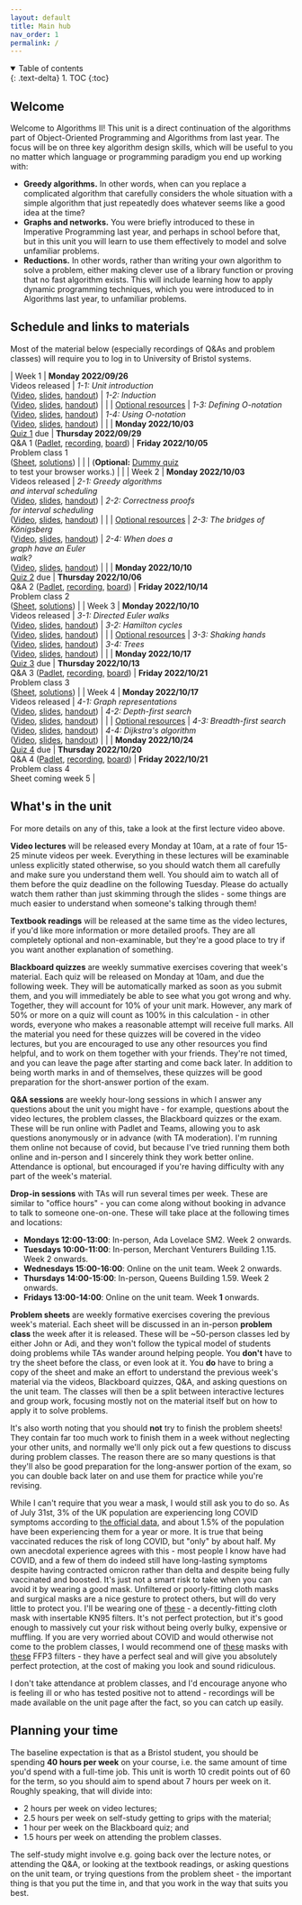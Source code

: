 ```yaml
---
layout: default
title: Main hub
nav_order: 1
permalink: /
---
```


<details open markdown="block">
<summary>
Table of contents
</summary>
{: .text-delta}
1. TOC
{:toc}
</details>

## Welcome

Welcome to Algorithms II! This unit is a direct continuation of the algorithms part of Object-Oriented Programming and Algorithms from last year. The focus will be on three key algorithm design skills, which will be useful to you no matter which language or programming paradigm you end up working with:

* **Greedy algorithms.** In other words, when can you replace a complicated algorithm that carefully considers the whole situation with a simple algorithm that just repeatedly does whatever seems like a good idea at the time?
* **Graphs and networks.** You were briefly introduced to these in Imperative Programming last year, and perhaps in school before that, but in this unit you will learn to use them effectively to model and solve unfamiliar problems.
* **Reductions.** In other words, rather than writing your own algorithm to solve a problem, either making clever use of a library function or proving that no fast algorithm exists. This will include learning how to apply dynamic programming techniques, which you were introduced to in Algorithms last year, to unfamiliar problems.

## Schedule and links to materials

Most of the material below (especially recordings of Q&As and problem classes) will require you to log in to University of Bristol systems.

| Week 1 | **Monday 2022/09/26**<br>Videos released | _1-1: Unit introduction_<br> ([Video](https://web.microsoftstream.com/video/70f4313b-bde0-44a0-9eb5-2e0f1190d944), [slides](slides/video-1-1-verbose.pdf), [handout](slides/video-1-1-handout.pdf)) | _1-2: Induction_<br>([Video](https://web.microsoftstream.com/video/f9b002c0-ee53-439e-9d2b-93b146378cf3), [slides](slides/video-1-2-verbose.pdf), [handout](slides/video-1-2-handout.pdf)) |
| | [Optional resources](../readings/#week-1) | _1-3: Defining O-notation_<br> ([Video](https://web.microsoftstream.com/video/f7a2f3f6-b468-4ca6-b802-55cdd0a93f67), [slides](slides/video-1-3-verbose.pdf), [handout](slides/video-1-3-handout.pdf)) | _1-4: Using O-notation_<br> ([Video](https://web.microsoftstream.com/video/71184484-ac02-47be-8725-18c7d99aaf8c), [slides](slides/video-1-4-verbose.pdf), [handout](slides/video-1-4-handout.pdf)) |
| | **Monday 2022/10/03**<br>[Quiz 1](https://www.ole.bris.ac.uk/webapps/blackboard/content/launchAssessment.jsp?course_id=_252983_1&content_id=_7306183_1&mode=cpview) due | **Thursday 2022/09/29**<br>Q&A 1 ([Padlet](https://uob.padlet.org/johnlapinskas1/dxcagumjlt89qhrm), [recording](https://uob.sharepoint.com/:v:/t/UnitTeams-COMS20010-2022-23-TB-1-A/EeJJLggvt7NLgDWqdr1VHSQBDO8_VGnHLnykU3EosfHUrA?e=Y1W9ev), [board](https://jamboard.google.com/d/1La-Qw-KXAJEhEfQJrG3INcHEIE_d9fzm5xTncF2A8rY/edit?usp=sharing)) | **Friday 2022/10/05**<br> Problem class 1<br> ([Sheet](sheets/sheet-1-questions.pdf), [solutions](sheets/sheet-1-solutions.pdf)) |
| | (**Optional:** [Dummy quiz](https://www.ole.bris.ac.uk/webapps/blackboard/content/launchAssessment.jsp?course_id=_252983_1&content_id=_7352533_1&mode=cpview)<br> to test your browser works.) | |
| Week 2 | **Monday 2022/10/03**<br>Videos released | _2-1: Greedy algorithms<br> and interval scheduling_<br> ([Video](https://web.microsoftstream.com/video/29d25fdb-e1ad-465c-add0-fed869967334), [slides](slides/video-2-1-verbose.pdf), [handout](slides/video-2-1-handout.pdf)) | _2-2: Correctness proofs <br>for interval scheduling_<br>([Video](https://web.microsoftstream.com/video/be5ba104-5fc1-4411-99a3-11c16bdce8a2), [slides](slides/video-2-2-verbose.pdf), [handout](slides/video-2-2-handout.pdf)) |
| | [Optional resources](../readings/#week-2) | _2-3: The bridges of Königsberg_<br> ([Video](https://web.microsoftstream.com/video/ecc0634a-c6e4-4d75-a7f0-22dcc38f8ab5), [slides](slides/video-2-3-verbose.pdf), [handout](slides/video-2-3-handout.pdf)) | _2-4: When does a<br> graph have an Euler<br> walk?_<br> ([Video](https://web.microsoftstream.com/video/6bddb899-7fed-4618-a25a-af0ac77069aa), [slides](slides/video-2-4-verbose.pdf), [handout](slides/video-2-4-handout.pdf)) |
| | **Monday 2022/10/10**<br>[Quiz 2](https://www.ole.bris.ac.uk/webapps/blackboard/content/launchAssessment.jsp?course_id=_252983_1&content_id=_7366583_1&mode=cpview) due | **Thursday 2022/10/06**<br>Q&A 2 ([Padlet](https://uob.padlet.org/johnlapinskas1/f7x85ehvzcy43fnp), [recording](https://uob.sharepoint.com/:v:/t/UnitTeams-COMS20010-2022-23-TB-1-A/EerQFz-nLahBuRfYq6aJAJMBuq9U3YirFukIIpNSrhM2sg?e=okEjDT), [board](https://jamboard.google.com/d/1rsu6HiGIrHeRv43EGyftXszKKVXWhaIlTQlfk0XMP2k/edit?usp=sharing)) | **Friday 2022/10/14**<br> Problem class 2<br> ([Sheet](sheets/sheet-2-questions.pdf), [solutions](sheets/sheet-2-solutions.pdf)) |
| Week 3 | **Monday 2022/10/10**<br>Videos released | _3-1: Directed Euler walks_<br> ([Video](https://web.microsoftstream.com/video/afe4bc08-12b6-4eba-a5ca-f1eb000a0215), [slides](slides/video-3-1-verbose.pdf), [handout](slides/video-3-1-handout.pdf)) | _3-2: Hamilton cycles_<br>([Video](https://web.microsoftstream.com/video/f756ccf9-7cea-44e1-8c26-fa2eedcf490e), [slides](slides/video-3-2-verbose.pdf), [handout](slides/video-3-2-handout.pdf)) |
| | [Optional resources](../readings/#week-3) | _3-3: Shaking hands_<br> ([Video](https://web.microsoftstream.com/video/ce5aaf13-6c85-4b69-b7b7-489abe2676ee), [slides](slides/video-3-3-verbose.pdf), [handout](slides/video-3-3-handout.pdf)) | _3-4: Trees_<br> ([Video](https://web.microsoftstream.com/video/80c862c5-3c2e-40f3-afa6-557e5519c5bc?list=studio), [slides](slides/video-3-4-verbose.pdf), [handout](slides/video-3-4-handout.pdf)) |
| | **Monday 2022/10/17**<br>[Quiz 3](https://www.ole.bris.ac.uk/webapps/blackboard/content/launchAssessment.jsp?course_id=_252983_1&content_id=_7372884_1&mode=cpview) due | **Thursday 2022/10/13**<br>Q&A 3 ([Padlet](https://uob.padlet.org/johnlapinskas1/7gkmx4lydpgdg1g4), [recording](https://uob.sharepoint.com/teams/UnitTeams-COMS20010-2022-23-TB-1-A/Shared%20Documents/Online%20Q%20and%20A%20sessions/Recordings/View%20Only/Algorithms%20II%20Q%26A%203%202022-23-20221013_101533-Meeting%20Recording.mp4?web=1), [board](https://jamboard.google.com/d/19XOJBDwcTUDIDq0nV6XNB1NHC_NzmeTS7MBb7R6w-iA/edit?usp=sharing)) | **Friday 2022/10/21**<br> Problem class 3<br>([Sheet](sheets/sheet-3-questions.pdf), [solutions](sheets/sheet-3-solutions.pdf)) |
| Week 4 | **Monday 2022/10/17**<br>Videos released | _4-1: Graph representations_<br> ([Video](https://web.microsoftstream.com/video/82c86d54-4a25-4d0a-85ae-2d9932168381), [slides](slides/video-4-1-verbose.pdf), [handout](slides/video-4-1-handout.pdf)) | _4-2: Depth-first search_<br>([Video](https://web.microsoftstream.com/video/7c9de606-2710-4876-85d2-6b0b54aaf5bd), [slides](slides/video-4-2-verbose.pdf), [handout](slides/video-4-2-handout.pdf)) |
| | [Optional resources](../readings/#week-4) | _4-3: Breadth-first search_<br> ([Video](https://web.microsoftstream.com/video/a2963386-0212-4fed-a98f-f8ee492ddb95), [slides](slides/video-4-3-verbose.pdf), [handout](slides/video-4-3-handout.pdf)) | _4-4: Dijkstra's algorithm_<br> ([Video](https://web.microsoftstream.com/video/2a3bfb78-236a-4cb1-b04f-350aabe57607), [slides](slides/video-4-4-verbose.pdf), [handout](slides/video-4-4-handout.pdf)) |
| | **Monday 2022/10/24**<br>[Quiz 4](https://www.ole.bris.ac.uk/webapps/blackboard/content/launchAssessment.jsp?course_id=_252983_1&content_id=_7378646_1&mode=cpview) due | **Thursday 2022/10/20**<br>Q&A 4 ([Padlet](https://uob.padlet.org/johnlapinskas1/19ubg86k1nzvv7ka), [recording](https://uob.sharepoint.com/teams/UnitTeams-COMS20010-2022-23-TB-1-A/Shared%20Documents/Online%20Q%20and%20A%20sessions/Recordings/View%20Only/Meeting%20in%20_Online%20Q%20and%20A%20sessions_-20221020_100210-Meeting%20Recording.mp4?web=1), [board](https://jamboard.google.com/d/1LpexkA8Z-2-wDpRwJYaSidneHmY8mpHZ-rPSFEPb6n8/edit?usp=sharing)) | **Friday 2022/10/21**<br> Problem class 4<br>Sheet coming week 5 |

## What's in the unit

For more details on any of this, take a look at the first lecture video above.

**Video lectures** will be released every Monday at 10am, at a rate of four 15-25 minute videos per week. Everything in these lectures will be examinable unless explicitly stated otherwise, so you should watch them all carefully and make sure you understand them well. You should aim to watch all of them before the quiz deadline on the following Tuesday. Please do actually watch them rather than just skimming through the slides - some things are much easier to understand when someone's talking through them!

**Textbook readings** will be released at the same time as the video lectures, if you'd like more information or more detailed proofs. They are all completely optional and non-examinable, but they're a good place to try if you want another explanation of something.

**Blackboard quizzes** are weekly summative exercises covering that week's material. Each quiz will be released on Monday at 10am, and due the following week. They will be automatically marked as soon as you submit them, and you will immediately be able to see what you got wrong and why. Together, they will account for 10% of your unit mark. However, any mark of 50% or more on a quiz will count as 100% in this calculation - in other words, everyone who makes a reasonable attempt will receive full marks. All the material you need for these quizzes will be covered in the video lectures, but you are encouraged to use any other resources you find helpful, and to work on them together with your friends. They're not timed, and you can leave the page after starting and come back later. In addition to being worth marks in and of themselves, these quizzes will be good preparation for the short-answer portion of the exam.

**Q&A sessions** are weekly hour-long sessions in which I answer any questions about the unit you might have - for example, questions about the video lectures, the problem classes, the Blackboard quizzes or the exam. These will be run online with Padlet and Teams, allowing you to ask questions anonymously or in advance (with TA moderation). I'm running them online not because of covid, but because I've tried running them both online and in-person and I sincerely think they work better online. Attendance is optional, but encouraged if you're having difficulty with any part of the week's material.

**Drop-in sessions** with TAs will run several times per week. These are similar to "office hours" - you can come along without booking in advance to talk to someone one-on-one. These will take place at the following times and locations:

* **Mondays 12:00-13:00**:  In-person, Ada Lovelace SM2. Week 2 onwards.
* **Tuesdays 10:00-11:00**: In-person, Merchant Venturers Building 1.15. Week 2 onwards.
* **Wednesdays 15:00-16:00**: Online on the unit team. Week 2 onwards.
* **Thursdays 14:00-15:00**: In-person, Queens Building 1.59. Week 2 onwards.
* **Fridays 13:00-14:00**: Online on the unit team. Week **1** onwards.

**Problem sheets** are weekly formative exercises covering the previous week's material. Each sheet will be discussed in an in-person **problem class** the week after it is released. These will be ~50-person classes led by either John or Adi, and they won't follow the typical model of students doing problems while TAs wander around helping people. You **don't** have to try the sheet before the class, or even look at it. You **do** have to bring a copy of the sheet and make an effort to understand the previous week's material via the videos, Blackboard quizzes, Q&A, and asking questions on the unit team. The classes will then be a split between interactive lectures and group work, focusing mostly not on the material itself but on how to apply it to solve problems. 

It's also worth noting that you should **not** try to finish the problem sheets! They contain far too much work to finish them in a week without neglecting your other units, and normally we'll only pick out a few questions to discuss during problem classes. The reason there are so many questions is that they'll also be good preparation for the long-answer portion of the exam, so you can double back later on and use them for practice while you're revising.

While I can't require that you wear a mask, I would still ask you to do so. As of July 31st, 3% of the UK population are experiencing long COVID symptoms according to [the official data](https://www.ons.gov.uk/peoplepopulationandcommunity/healthandsocialcare/conditionsanddiseases/articles/coronaviruscovid19latestinsights/infections), and about 1.5% of the population have been experiencing them for a year or more. It is true that being vaccinated reduces the risk of long COVID, but "only" by about half. My own anecdotal experience agrees with this - most people I know have had COVID, and a few of them do indeed still have long-lasting symptoms despite having contracted omicron rather than delta and despite being fully vaccinated and boosted. It's just not a smart risk to take when you can avoid it by wearing a good mask. Unfiltered or poorly-fitting cloth masks and surgical masks are a nice gesture to protect others, but will do very little to protect you. I'll be wearing one of [these](https://www.airinum.com/products/lite-air-mask) - a decently-fitting cloth mask with insertable KN95 filters. It's not perfect protection, but it's good enough to massively cut your risk without being overly bulky, expensive or muffling. If you are very worried about COVID and would otherwise not come to the problem classes, I would recommend one of [these](https://www.3m.co.uk/3M/en_GB/worker-health-safety-uk/safety-solutions/respiratory-protection-centre/secure-click-respirators/) masks with [these](https://www.3m.co.uk/3M/en_GB/p/d/v100801892/) FFP3 filters - they have a perfect seal and will give you absolutely perfect protection, at the cost of making you look and sound ridiculous.

I don't take attendance at problem classes, and I'd encourage anyone who is feeling ill or who has tested positive not to attend - recordings will be made available on the unit page after the fact, so you can catch up easily.

## Planning your time

The baseline expectation is that as a Bristol student, you should be spending **40 hours per week** on your course, i.e. the same amount of time you'd spend with a full-time job. This unit is worth 10 credit points out of 60 for the term, so you should aim to spend about 7 hours per week on it. Roughly speaking, that will divide into:

* 2 hours per week on video lectures;
* 2.5 hours per week on self-study getting to grips with the material;
* 1 hour per week on the Blackboard quiz; and 
* 1.5 hours per week on attending the problem classes. 

The self-study might involve e.g. going back over the lecture notes, or attending the Q&A, or looking at the textbook readings, or asking questions on the unit team, or trying questions from the problem sheet - the important thing is that you put the time in, and that you work in the way that suits you best.